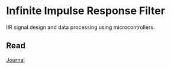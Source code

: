 # Infinite Impulse Response Filter

IIR signal design and data processing using microcontrollers.

## Read
[Journal](https://www.sciencedirect.com/topics/engineering/iir-filters)
